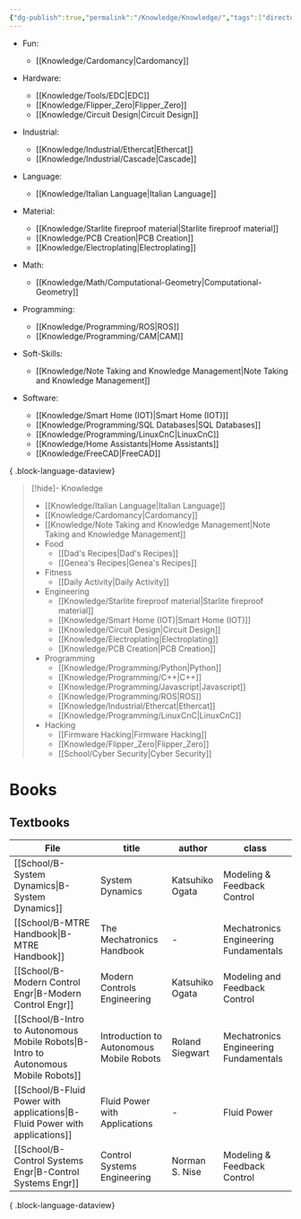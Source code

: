 ```yaml
---
{"dg-publish":true,"permalink":"/Knowledge/Knowledge/","tags":["directory"]}
---
```



 
- Fun: 
    - [[Knowledge/Cardomancy\|Cardomancy]]

- Hardware: 
    - [[Knowledge/Tools/EDC\|EDC]]
    - [[Knowledge/Flipper_Zero\|Flipper_Zero]]
    - [[Knowledge/Circuit Design\|Circuit Design]]

- Industrial: 
    - [[Knowledge/Industrial/Ethercat\|Ethercat]]
    - [[Knowledge/Industrial/Cascade\|Cascade]]

- Language: 
    - [[Knowledge/Italian Language\|Italian Language]]

- Material: 
    - [[Knowledge/Starlite fireproof material\|Starlite fireproof material]]
    - [[Knowledge/PCB Creation\|PCB Creation]]
    - [[Knowledge/Electroplating\|Electroplating]]

- Math: 
    - [[Knowledge/Math/Computational-Geometry\|Computational-Geometry]]

- Programming: 
    - [[Knowledge/Programming/ROS\|ROS]]
    - [[Knowledge/Programming/CAM\|CAM]]

- Soft-Skills: 
    - [[Knowledge/Note Taking and Knowledge Management\|Note Taking and Knowledge Management]]

- Software: 
    - [[Knowledge/Smart Home (IOT)\|Smart Home (IOT)]]
    - [[Knowledge/Programming/SQL Databases\|SQL Databases]]
    - [[Knowledge/Programming/LinuxCnC\|LinuxCnC]]
    - [[Knowledge/Home Assistants\|Home Assistants]]
    - [[Knowledge/FreeCAD\|FreeCAD]]


{ .block-language-dataview}

> [!hide]- Knowledge
> - [[Knowledge/Italian Language\|Italian Language]]
> - [[Knowledge/Cardomancy\|Cardomancy]]
> - [[Knowledge/Note Taking and Knowledge Management\|Note Taking and Knowledge Management]]
> - Food
> 	- [[Dad's Recipes\|Dad's Recipes]]
> 	- [[Genea's Recipes\|Genea's Recipes]]
> - Fitness
> 	- [[Daily Activity\|Daily Activity]]
> - Engineering
> 	- [[Knowledge/Starlite fireproof material\|Starlite fireproof material]]
> 	- [[Knowledge/Smart Home (IOT)\|Smart Home (IOT)]] 
> 	- [[Knowledge/Circuit Design\|Circuit Design]] 
> 	- [[Knowledge/Electroplating\|Electroplating]] 
> 	- [[Knowledge/PCB Creation\|PCB Creation]] 
> - Programming
> 	- [[Knowledge/Programming/Python\|Python]] 
> 	- [[Knowledge/Programming/C++\|C++]]
> 	- [[Knowledge/Programming/Javascript\|Javascript]]
> 	- [[Knowledge/Programming/ROS\|ROS]] 
> 	- [[Knowledge/Industrial/Ethercat\|Ethercat]]  
> 	- [[Knowledge/Programming/LinuxCnC\|LinuxCnC]] 
> - Hacking 
> 	- [[Firmware Hacking\|Firmware Hacking]]
> 	- [[Knowledge/Flipper_Zero\|Flipper_Zero]] 
> 	- [[School/Cyber Security\|Cyber Security]]

# Books 

## Textbooks
| File                                                                                   | title                                    | author          | class                                 |
| -------------------------------------------------------------------------------------- | ---------------------------------------- | --------------- | ------------------------------------- |
| [[School/B-System Dynamics\|B-System Dynamics]]                                     | System Dynamics                          | Katsuhiko Ogata | Modeling & Feedback Control           |
| [[School/B-MTRE Handbook\|B-MTRE Handbook]]                                         | The Mechatronics Handbook                | \-              | Mechatronics Engineering Fundamentals |
| [[School/B-Modern Control Engr\|B-Modern Control Engr]]                             | Modern Controls Engineering              | Katsuhiko Ogata | Modeling and Feedback Control         |
| [[School/B-Intro to Autonomous Mobile Robots\|B-Intro to Autonomous Mobile Robots]] | Introduction to Autonomous Mobile Robots | Roland Siegwart | Mechatronics Engineering Fundamentals |
| [[School/B-Fluid Power with applications\|B-Fluid Power with applications]]         | Fluid Power with Applications            | \-              | Fluid Power                           |
| [[School/B-Control Systems Engr\|B-Control Systems Engr]]                           | Control Systems Engineering              | Norman S. Nise  | Modeling & Feedback Control           |

{ .block-language-dataview}


